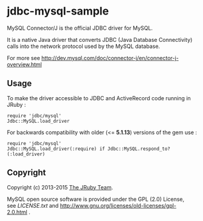 jdbc-mysql-sample
=================

MySQL Connector/J is the official JDBC driver for MySQL.

It is a native Java driver that converts JDBC (Java Database Connectivity) calls into the network protocol used by the MySQL database.

For more see <http://dev.mysql.com/doc/connector-j/en/connector-j-overview.html>

Usage
-----

To make the driver accessible to JDBC and ActiveRecord code running in JRuby :

```
require 'jdbc/mysql'
Jdbc::MySQL.load_driver

```

For backwards compatibility with older (<= **5.1.13**) versions of the gem use :

```
require 'jdbc/mysql'
Jdbc::MySQL.load_driver(:require) if Jdbc::MySQL.respond_to?(:load_driver)

```

Copyright
---------

Copyright (c) 2013-2015 [The JRuby Team](https://github.com/jruby).

MySQL open source software is provided under the GPL (2.0) License, see *LICENSE.txt* and <http://www.gnu.org/licenses/old-licenses/gpl-2.0.html> .


